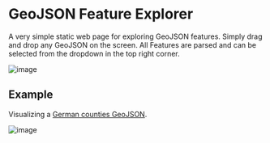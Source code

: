 # GeoJSON Feature Explorer
A very simple static web page for exploring GeoJSON features. Simply drag and drop any GeoJSON on the screen. All Features are parsed and can be selected from the dropdown in the top right corner.

![image](https://github.com/user-attachments/assets/b11a01ae-4bb2-4352-aeb4-fdfdabafb769)

## Example 
Visualizing a [German counties GeoJSON](https://github.com/m-ad/geofeatures-ags-germany/blob/master/geojson/counties.json).

![image](https://github.com/user-attachments/assets/73483fde-cc12-4d48-857e-91467d7be84a)

